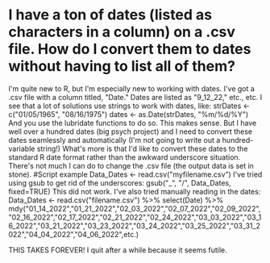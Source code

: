
# I have a ton of dates (listed as characters in a column) on a .csv file. How do I convert them to dates without having to list all of them?

I'm quite new to R, but I'm especially new to working with dates. I've got a .csv file with a column titled, "Date." Dates are listed as "9_12_22," etc., etc. I see that a lot of solutions use strings to work with dates, like:
strDates <- c("01/05/1965", "08/16/1975")
dates <- as.Date(strDates, "%m/%d/%Y")
And you use the lubridate functions to do so. This makes sense. But I have well over a hundred dates (big psych project) and I need to convert these dates seamlessly and automatically (I'm not going to write out a hundred-variable string!)
What's more is that I'd like to convert these dates to the standard R date format rather than the awkward underscore situation. There's not much I can do to change the .csv file (the output data is set in stone).
#Script example
Data_Dates <- read.csv("myfilename.csv")
I've tried using gsub to get rid of the underscores:
gsub("_", "/", Data_Dates, fixed=TRUE)
This did not work.
I've also tried manually reading in the dates:
Data_Dates <- read.csv("filename.csv") %>%
  select(Date) %>%
  mdy("01_14_2022","01_21_2022","02_03_2022","02_07_2022","02_09_2022","02_16_2022","02_17_2022","02_21_2022","02_24_2022","03_03_2022","03_16_2022","03_21_2022","03_23_2022","03_24_2022","03_25_2022","03_31_2022","04_04_2022","04_06_2022",etc.)


THIS TAKES FOREVER! I quit after a while because it seems futile.

        